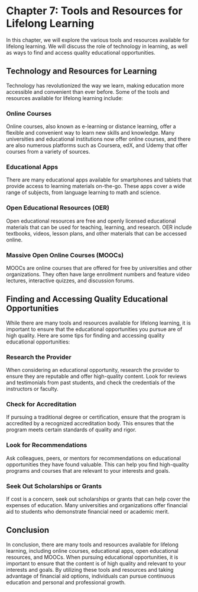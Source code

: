 Chapter 7: Tools and Resources for Lifelong Learning
====================================================

In this chapter, we will explore the various tools and resources available for lifelong learning. We will discuss the role of technology in learning, as well as ways to find and access quality educational opportunities.

Technology and Resources for Learning
-------------------------------------

Technology has revolutionized the way we learn, making education more accessible and convenient than ever before. Some of the tools and resources available for lifelong learning include:

### Online Courses

Online courses, also known as e-learning or distance learning, offer a flexible and convenient way to learn new skills and knowledge. Many universities and educational institutions now offer online courses, and there are also numerous platforms such as Coursera, edX, and Udemy that offer courses from a variety of sources.

### Educational Apps

There are many educational apps available for smartphones and tablets that provide access to learning materials on-the-go. These apps cover a wide range of subjects, from language learning to math and science.

### Open Educational Resources (OER)

Open educational resources are free and openly licensed educational materials that can be used for teaching, learning, and research. OER include textbooks, videos, lesson plans, and other materials that can be accessed online.

### Massive Open Online Courses (MOOCs)

MOOCs are online courses that are offered for free by universities and other organizations. They often have large enrollment numbers and feature video lectures, interactive quizzes, and discussion forums.

Finding and Accessing Quality Educational Opportunities
-------------------------------------------------------

While there are many tools and resources available for lifelong learning, it is important to ensure that the educational opportunities you pursue are of high quality. Here are some tips for finding and accessing quality educational opportunities:

### Research the Provider

When considering an educational opportunity, research the provider to ensure they are reputable and offer high-quality content. Look for reviews and testimonials from past students, and check the credentials of the instructors or faculty.

### Check for Accreditation

If pursuing a traditional degree or certification, ensure that the program is accredited by a recognized accreditation body. This ensures that the program meets certain standards of quality and rigor.

### Look for Recommendations

Ask colleagues, peers, or mentors for recommendations on educational opportunities they have found valuable. This can help you find high-quality programs and courses that are relevant to your interests and goals.

### Seek Out Scholarships or Grants

If cost is a concern, seek out scholarships or grants that can help cover the expenses of education. Many universities and organizations offer financial aid to students who demonstrate financial need or academic merit.

Conclusion
----------

In conclusion, there are many tools and resources available for lifelong learning, including online courses, educational apps, open educational resources, and MOOCs. When pursuing educational opportunities, it is important to ensure that the content is of high quality and relevant to your interests and goals. By utilizing these tools and resources and taking advantage of financial aid options, individuals can pursue continuous education and personal and professional growth.
